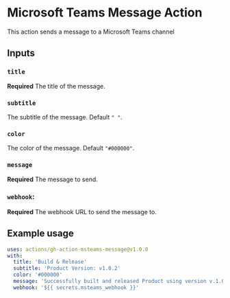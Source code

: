 # Microsoft Teams Message Action

This action sends a message to a Microsoft Teams channel

## Inputs

### `title`

**Required** The title of the message.

### `subtitle`

The subtitle of the message. Default `" "`.

### `color`

The color of the message. Default `"#000000"`.

### `message`

**Required** The message to send.

### `webhook`:

**Required** The webhook URL to send the message to.

## Example usage

```yaml
uses: actions/gh-action-msteams-message@v1.0.0
with:
  title: 'Build & Release'
  subtitle: 'Product Version: v1.0.2'
  color: '#000000'
  message: 'Successfully built and released Product using version v.1.0.2'
  webhook: '${{ secrets.msteams_webhook }}'
```